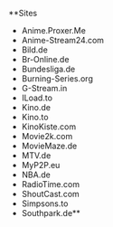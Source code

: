 **Sites
  * Anime.Proxer.Me
  * Anime-Stream24.com
  * Bild.de
  * Br-Online.de
  * Bundesliga.de
  * Burning-Series.org
  * G-Stream.in
  * ILoad.to
  * Kino.de
  * Kino.to
  * KinoKiste.com
  * Movie2k.com
  * MovieMaze.de
  * MTV.de
  * MyP2P.eu
  * NBA.de
  * RadioTime.com
  * ShoutCast.com
  * Simpsons.to
  * Southpark.de**

